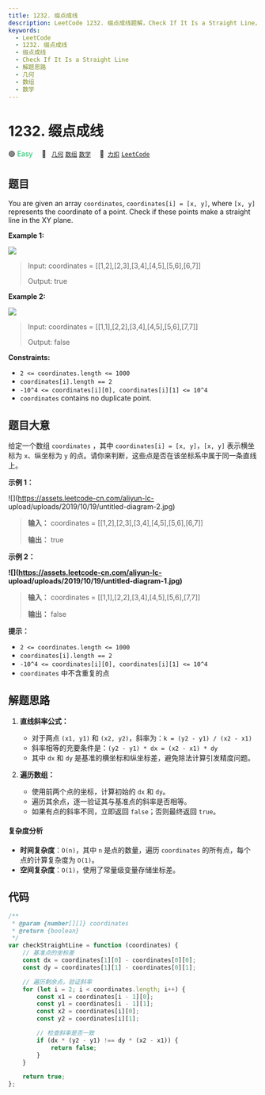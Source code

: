 ```yaml
---
title: 1232. 缀点成线
description: LeetCode 1232. 缀点成线题解，Check If It Is a Straight Line，包含解题思路、复杂度分析以及完整的 JavaScript 代码实现。
keywords:
  - LeetCode
  - 1232. 缀点成线
  - 缀点成线
  - Check If It Is a Straight Line
  - 解题思路
  - 几何
  - 数组
  - 数学
---
```


# 1232. 缀点成线

🟢 <font color=#15bd66>Easy</font>&emsp; 🔖&ensp; [`几何`](/tag/geometry.md) [`数组`](/tag/array.md) [`数学`](/tag/math.md)&emsp; 🔗&ensp;[`力扣`](https://leetcode.cn/problems/check-if-it-is-a-straight-line) [`LeetCode`](https://leetcode.com/problems/check-if-it-is-a-straight-line)

## 题目

You are given an array `coordinates`, `coordinates[i] = [x, y]`, where `[x,
y]` represents the coordinate of a point. Check if these points make a
straight line in the XY plane.

**Example 1:**

![](https://assets.leetcode.com/uploads/2019/10/15/untitled-diagram-2.jpg)

> Input: coordinates = [[1,2],[2,3],[3,4],[4,5],[5,6],[6,7]]
>
> Output: true

**Example 2:**

**![](https://assets.leetcode.com/uploads/2019/10/09/untitled-diagram-1.jpg)**

> Input: coordinates = [[1,1],[2,2],[3,4],[4,5],[5,6],[7,7]]
>
> Output: false

**Constraints:**

- `2 <= coordinates.length <= 1000`
- `coordinates[i].length == 2`
- `-10^4 <= coordinates[i][0], coordinates[i][1] <= 10^4`
- `coordinates` contains no duplicate point.

## 题目大意

给定一个数组 `coordinates` ，其中 `coordinates[i] = [x, y]`，`[x, y]` 表示横坐标为 `x`、纵坐标为
`y` 的点。请你来判断，这些点是否在该坐标系中属于同一条直线上。

**示例 1：**

![](https://assets.leetcode-cn.com/aliyun-lc-
upload/uploads/2019/10/19/untitled-diagram-2.jpg)

> **输入：** coordinates = [[1,2],[2,3],[3,4],[4,5],[5,6],[6,7]]
>
> **输出：** true

**示例 2：**

**![](https://assets.leetcode-cn.com/aliyun-lc-
upload/uploads/2019/10/19/untitled-diagram-1.jpg)**

> **输入：** coordinates = [[1,1],[2,2],[3,4],[4,5],[5,6],[7,7]]
>
> **输出：** false

**提示：**

- `2 <= coordinates.length <= 1000`
- `coordinates[i].length == 2`
- `-10^4 <= coordinates[i][0], coordinates[i][1] <= 10^4`
- `coordinates` 中不含重复的点

## 解题思路

1. **直线斜率公式：**

   - 对于两点 `(x1, y1)` 和 `(x2, y2)`，斜率为：`k = (y2 - y1) / (x2 - x1)`
   - 斜率相等的充要条件是：`(y2 - y1) * dx = (x2 - x1) * dy`
   - 其中 `dx` 和 `dy` 是基准的横坐标和纵坐标差，避免除法计算引发精度问题。

2. **遍历数组：**
   - 使用前两个点的坐标，计算初始的 `dx` 和 `dy`。
   - 遍历其余点，逐一验证其与基准点的斜率是否相等。
   - 如果有点的斜率不同，立即返回 `false`；否则最终返回 `true`。

#### 复杂度分析

- **时间复杂度**：`O(n)`，其中 `n` 是点的数量，遍历 `coordinates` 的所有点，每个点的计算复杂度为 `O(1)`。
- **空间复杂度**：`O(1)`，使用了常量级变量存储坐标差。

## 代码

```javascript
/**
 * @param {number[][]} coordinates
 * @return {boolean}
 */
var checkStraightLine = function (coordinates) {
	// 基准点的坐标差
	const dx = coordinates[1][0] - coordinates[0][0];
	const dy = coordinates[1][1] - coordinates[0][1];

	// 遍历剩余点，验证斜率
	for (let i = 2; i < coordinates.length; i++) {
		const x1 = coordinates[i - 1][0];
		const y1 = coordinates[i - 1][1];
		const x2 = coordinates[i][0];
		const y2 = coordinates[i][1];

		// 检查斜率是否一致
		if (dx * (y2 - y1) !== dy * (x2 - x1)) {
			return false;
		}
	}

	return true;
};
```
